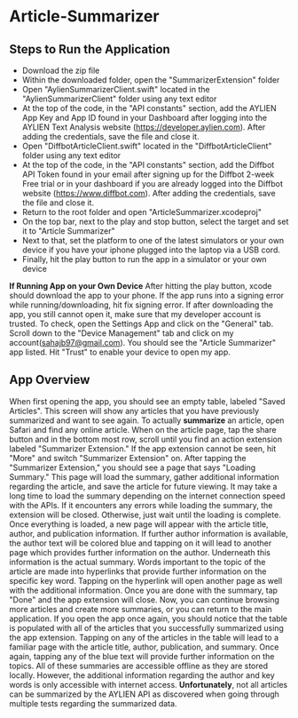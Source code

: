 # Article-Summarizer
Steps to Run the Application
----------------------------
- Download the zip file
- Within the downloaded folder, open the "SummarizerExtension" folder
- Open "AylienSummarizerClient.swift" located in the "AylienSummarizerClient" folder using any text editor
- At the top of the code, in the "API constants" section, add the AYLIEN App Key and App ID found in your Dashboard after logging into the AYLIEN Text Analysis website (https://developer.aylien.com). After adding the credentials, save the file and close it.
- Open "DiffbotArticleClient.swift" located in the "DiffbotArticleClient" folder using any text editor
- At the top of the code, in the "API constants" section, add the Diffbot API Token found in your email after signing up for the Diffbot 2-week Free trial or in your dashboard if you are already logged into the Diffbot website (https://www.diffbot.com). After adding the credentials, save the file and close it.
- Return to the root folder and open "ArticleSummarizer.xcodeproj"
- On the top bar, next to the play and stop button, select the target and set it to "Article Summarizer"
- Next to that, set the platform to one of the latest simulators or your own device if you have your iphone plugged into the laptop via a USB cord.
- Finally, hit the play button to run the app in a simulator or your own device

**If Running App on your Own Device**
After hitting the play button, xcode should download the app to your phone. If the app runs into a signing error while running/downloading, hit fix signing error. If after downloading the app, you still cannot open it, make sure that my developer account is trusted. To check, open the Settings App and click on the "General" tab. Scroll down to the "Device Management" tab and click on my account(sahajb97@gmail.com). You should see the "Article Summarizer" app listed. Hit "Trust" to enable your device to open my app.

App Overview
------------
When first opening the app, you should see an empty table, labeled "Saved Articles". This screen will show any articles that you have previously summarized and want to see again. To actually **summarize** an article, open Safari and find any online article. When on the article page, tap the share button and in the bottom most row, scroll until you find an action extension labeled "Summarizer Extension." If the app extension cannot be seen, hit "More" and switch "Summarizer Extension" on. After tapping the "Summarizer Extension," you should see a page that says "Loading Summary." This page will load the summary, gather additional information regarding the article, and save the article for future viewing. It may take a long time to load the summary depending on the internet connection speed with the APIs. If it encounters any errors while loading the summary, the extension will be closed. Otherwise, just wait until the loading is complete. Once everything is loaded, a new page will appear with the article title, author, and publication information. If further author information is available, the author text will be colored blue and tapping on it will lead to another page which provides further information on the author. Underneath this information is the actual summary. Words important to the topic of the article are made into hyperlinks that provide further information on the specific key word. Tapping on the hyperlink will open another page as well with the additional information. Once you are done with the summary, tap "Done" and the app extension will close. Now, you can continue browsing more articles and create more summaries, or you can return to the main application. If you open the app once again, you should notice that the table is populated with all of the articles that you successfully summarized using the app extension. Tapping on any of the articles in the table will lead to a familiar page with the article title, author, publication, and summary. Once again, tapping any of the blue text will provide further information on the topics. All of these summaries are accessible offline as they are stored locally. However, the additional information regarding the author and key words is only accessible with internet access.
**Unfortunately**, not all articles can be summarized by the AYLIEN API as discovered when going through multiple tests regarding the summarized data.
